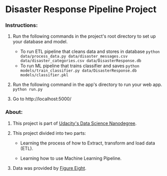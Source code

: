 # Disaster Response Pipeline Project

### Instructions:
1. Run the following commands in the project's root directory to set up your database and model.

    - To run ETL pipeline that cleans data and stores in database
        `python data/process_data.py data/disaster_messages.csv data/disaster_categories.csv data/DisasterResponse.db`
    - To run ML pipeline that trains classifier and saves
        `python models/train_classifier.py data/DisasterResponse.db models/classifier.pkl`

2. Run the following command in the app's directory to run your web app.
    `python run.py`

3. Go to http://localhost:5000/

### About:
1. This project is part of [Udacity's Data Science Nanodegree](https://www.udacity.com/course/data-scientist-nanodegree--nd025).

2. This project divided into two parts:

    - Learning the process of how to Extract, transform and load data (ETL).

    - Learning how to use Machine Learning Pipeline.

3. Data was provided by [Figure Eight](https://www.figure-eight.com/).